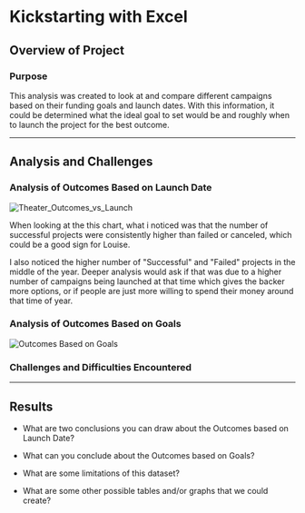 # Kickstarting with Excel

## Overview of Project

  ### Purpose
  This analysis was created to look at and compare different campaigns based on their funding goals and launch dates.
  With this information, it could be determined what the ideal goal to set would be and roughly when to launch the project
  for the best outcome. 

---

## Analysis and Challenges

  ###  Analysis of Outcomes Based on Launch Date
  
  ![Theater_Outcomes_vs_Launch](https://user-images.githubusercontent.com/60283799/169141513-29d44ace-e919-468b-b3de-b1d5530f8f3e.png)


  When looking at the this chart, what i noticed was that the number of successful projects were consistently higher       than failed or canceled, which could be a good sign for Louise. 
  
  I also noticed the higher number of "Successful" and "Failed" projects in the middle of the year. Deeper analysis would     ask if that was due to a higher number of campaigns being launched at that time which gives the backer more options, or     if people are just more willing to spend their money around that time of year. 

  ### Analysis of Outcomes Based on Goals

![Outcomes Based on Goals](https://user-images.githubusercontent.com/60283799/169143894-d9323164-264d-4221-a47a-1a54b4c1ead9.png)


  ### Challenges and Difficulties Encountered

---

## Results

  - What are two conclusions you can draw about the Outcomes based on Launch Date?

  - What can you conclude about the Outcomes based on Goals?

  - What are some limitations of this dataset?

  - What are some other possible tables and/or graphs that we could create?
